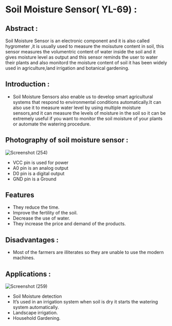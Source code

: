 # Soil Moisture Sensor( YL-69) :

## Abstract : 
Soil Moisture Sensor is an electronic component and it is also called hygrometer ,it is usually used to measure the moisuture content in soil, this sensor measures the volumentric content of water inside the soil and it gives moisture level as output and this sensor reminds the user to water their plants and also monitord the moisture content of soil it has been widely used in agriculture,land irrigation and botanical gardening.


## Introduction :       
* Soil Moisture Sensors also enable us to develop smart agricultural systems that respond to environmental conditions automatically.It can also use it to measure water level by using multiple moisture sensors,and it can measure the levels of moisture in the soil so it can be extremely useful if you want to monitor the soil moisture of your plants or automate the watering procedure.



## Photography of soil moisture sensor :
![Screenshot (254)](https://user-images.githubusercontent.com/98826329/162586682-e682e719-a48a-4945-8c3f-07839bd3bf95.png)
  * VCC pin is used for power
  * A0 pin is an analog output
  * D0 pin is a digital output
  * GND pin is a Ground



## Features 
* They reduce the time.
* Improve the fertility of the soil.
* Decrease the use of water.
* They increase the price and demand of the products.

## Disadvantages :
* Most of the farmers are illiterates so they are unable to use the modern machines.

## Applications :
![Screenshot (259)](https://user-images.githubusercontent.com/98826329/162587093-cf349fb0-36b6-4df1-b053-25c07494fc61.png)

* Soil Moisture detection
* It’s used in an irrigation system when soil is dry it starts the watering system automatically.
* Landscape irrigation.
* Household Gardening.
